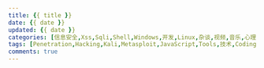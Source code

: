 ```yaml
---
title: {{ title }}
date: {{ date }}
updated: {{ date }}
categories: [信息安全,Xss,Sqli,Shell,Windows,开发,Linux,杂谈,视频,音乐,心理,人生,故事,电影]
tags: [Penetration,Hacking,Kali,Metasploit,JavaScript,Tools,技术,Coding,算法,Python,Java,开发,开源,转载,原创]
comments: true
---
```



<!-- more -->
